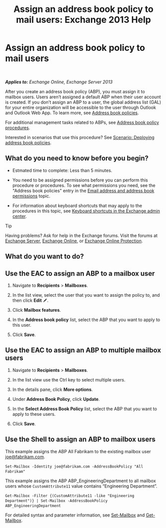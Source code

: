 ﻿---
title: 'Assign an address book policy to mail users: Exchange 2013 Help'
TOCTitle: Assign an address book policy to mail users
ms:assetid: bdfe6575-24c0-47d0-9cfb-ece910db248b
ms:mtpsurl: https://technet.microsoft.com/en-us/library/Hh529942(v=EXCHG.150)
ms:contentKeyID: 49289398
ms.date: 12/10/2017
mtps_version: v=EXCHG.150
---

# Assign an address book policy to mail users

 

_**Applies to:** Exchange Online, Exchange Server 2013_


After you create an address book policy (ABP), you must assign it to mailbox users. Users aren’t assigned a default ABP when their user account is created. If you don’t assign an ABP to a user, the global address list (GAL) for your entire organization will be accessible to the user through Outlook and Outlook Web App. To learn more, see [Address book policies](address-book-policies-exchange-2013-help.md).

For additional management tasks related to ABPs, see [Address book policy procedures](address-book-policy-procedures-exchange-2013-help.md).

Interested in scenarios that use this procedure? See [Scenario: Deploying address book policies](scenario-deploying-address-book-policies-exchange-2013-help.md).

## What do you need to know before you begin?

  - Estmated time to complete: Less than 5 minutes.

  - You need to be assigned permissions before you can perform this procedure or procedures. To see what permissions you need, see the "Address book policies" entry in the [Email address and address book permissions](email-address-and-address-book-permissions-exchange-2013-help.md) topic.

  - For information about keyboard shortcuts that may apply to the procedures in this topic, see [Keyboard shortcuts in the Exchange admin center](keyboard-shortcuts-in-the-exchange-admin-center-exchange-online-protection-help.md).


> [!TIP]
> Having problems? Ask for help in the Exchange forums. Visit the forums at <A href="https://go.microsoft.com/fwlink/p/?linkid=60612">Exchange Server</A>, <A href="https://go.microsoft.com/fwlink/p/?linkid=267542">Exchange Online</A>, or <A href="https://go.microsoft.com/fwlink/p/?linkid=285351">Exchange Online Protection</A>.



## What do you want to do?

## Use the EAC to assign an ABP to a mailbox user

1.  Navigate to **Recipients** \> **Mailboxes**.

2.  In the list view, select the user that you want to assign the policy to, and then click **Edit** ![Edit icon](images/JJ218640.6f53ccb2-1f13-4c02-bea0-30690e6ea71d(EXCHG.150).gif "Edit icon").

3.  Click **Mailbox features**.

4.  In the **Address book policy** list, select the ABP that you want to apply to this user.

5.  Click **Save**.

## Use the EAC to assign an ABP to multiple mailbox users

1.  Navigate to **Recipients** \> **Mailboxes**.

2.  In the list view use the Ctrl key to select multiple users.

3.  In the details pane, click **More options**.

4.  Under **Address Book Policy**, click **Update**.

5.  In the **Select Address Book Policy** list, select the ABP that you want to apply to these users.

6.  Click **Save**.

## Use the Shell to assign an ABP to mailbox users

This example assigns the ABP All Fabrikam to the existing mailbox user joe@fabrikam.com.

    Set-Mailbox -Identity joe@fabrikam.com -AddressBookPolicy "All Fabrikam"

This example assigns the ABP ABP\_EngineeringDepartment to all mailbox users whose `CustomAttribute11` value contains “Engineering Department”.

    Get-Mailbox -Filter {(CustomAttribute11 -like "Engineering Department")} | Set-Mailbox -AddressBookPolicy ABP_EngineeringDepartment

For detailed syntax and parameter information, see [Set-Mailbox](https://technet.microsoft.com/en-us/library/bb123981\(v=exchg.150\)) and [Get-Mailbox](https://technet.microsoft.com/en-us/library/bb123685\(v=exchg.150\)).

